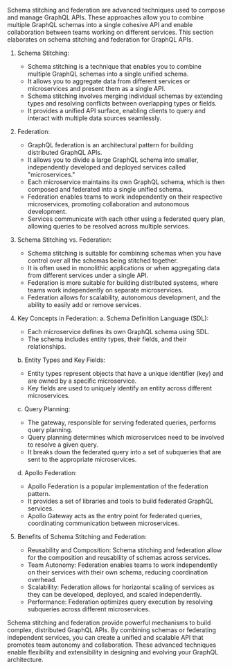 Schema stitching and federation are advanced techniques used to compose and manage GraphQL APIs. These approaches allow you to combine multiple GraphQL schemas into a single cohesive API and enable collaboration between teams working on different services. This section elaborates on schema stitching and federation for GraphQL APIs.

1. Schema Stitching:
    
    - Schema stitching is a technique that enables you to combine multiple GraphQL schemas into a single unified schema.
    - It allows you to aggregate data from different services or microservices and present them as a single API.
    - Schema stitching involves merging individual schemas by extending types and resolving conflicts between overlapping types or fields.
    - It provides a unified API surface, enabling clients to query and interact with multiple data sources seamlessly.
2. Federation:
    
    - GraphQL federation is an architectural pattern for building distributed GraphQL APIs.
    - It allows you to divide a large GraphQL schema into smaller, independently developed and deployed services called "microservices."
    - Each microservice maintains its own GraphQL schema, which is then composed and federated into a single unified schema.
    - Federation enables teams to work independently on their respective microservices, promoting collaboration and autonomous development.
    - Services communicate with each other using a federated query plan, allowing queries to be resolved across multiple services.
3. Schema Stitching vs. Federation:
    
    - Schema stitching is suitable for combining schemas when you have control over all the schemas being stitched together.
    - It is often used in monolithic applications or when aggregating data from different services under a single API.
    - Federation is more suitable for building distributed systems, where teams work independently on separate microservices.
    - Federation allows for scalability, autonomous development, and the ability to easily add or remove services.
4. Key Concepts in Federation: a. Schema Definition Language (SDL):
    
    - Each microservice defines its own GraphQL schema using SDL.
    - The schema includes entity types, their fields, and their relationships.
    
    b. Entity Types and Key Fields:
    
    - Entity types represent objects that have a unique identifier (key) and are owned by a specific microservice.
    - Key fields are used to uniquely identify an entity across different microservices.
    
    c. Query Planning:
    
    - The gateway, responsible for serving federated queries, performs query planning.
    - Query planning determines which microservices need to be involved to resolve a given query.
    - It breaks down the federated query into a set of subqueries that are sent to the appropriate microservices.
    
    d. Apollo Federation:
    
    - Apollo Federation is a popular implementation of the federation pattern.
    - It provides a set of libraries and tools to build federated GraphQL services.
    - Apollo Gateway acts as the entry point for federated queries, coordinating communication between microservices.
5. Benefits of Schema Stitching and Federation:
    
    - Reusability and Composition: Schema stitching and federation allow for the composition and reusability of schemas across services.
    - Team Autonomy: Federation enables teams to work independently on their services with their own schema, reducing coordination overhead.
    - Scalability: Federation allows for horizontal scaling of services as they can be developed, deployed, and scaled independently.
    - Performance: Federation optimizes query execution by resolving subqueries across different microservices.

Schema stitching and federation provide powerful mechanisms to build complex, distributed GraphQL APIs. By combining schemas or federating independent services, you can create a unified and scalable API that promotes team autonomy and collaboration. These advanced techniques enable flexibility and extensibility in designing and evolving your GraphQL architecture.